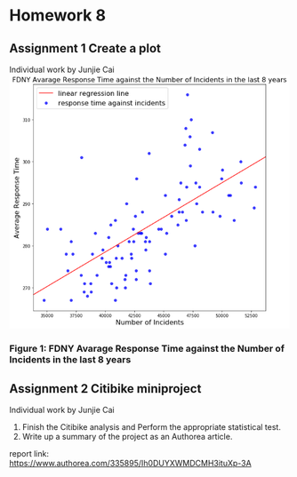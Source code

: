 
# Homework 8

## Assignment 1 Create a plot
Individual work by Junjie Cai
 ![image](FDNY_Response.png)
### Figure 1: FDNY Avarage Response Time against the Number of Incidents in the last 8 years

## Assignment 2 Citibike miniproject
Individual work by Junjie Cai<br>

1. Finish the Citibike analysis and Perform the appropriate statistical test.<br>
2. Write up a summary of the project as an Authorea article. <br>

report link: <br>
https://www.authorea.com/335895/Ih0DUYXWMDCMH3ituXp-3A
